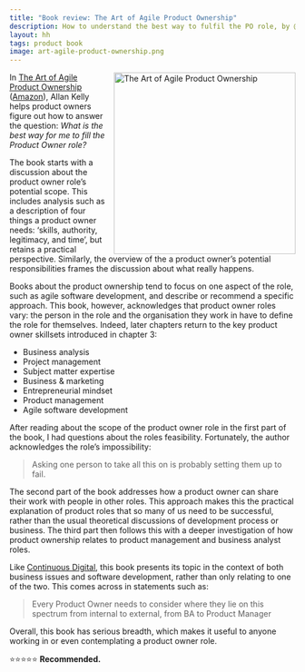 ```yaml
---
title: "Book review: The Art of Agile Product Ownership"
description: How to understand the best way to fulfil the PO role, by @allankellynet
layout: hh
tags: product book
image: art-agile-product-ownership.png
---
```


<a href="https://www.allankellyassociates.co.uk/books/"><img src="art-agile-product-ownership.png" alt="The Art of Agile Product Ownership" style="width:320px;float:right;margin-left:1em"></a>

In [The Art of Agile Product Ownership](https://www.allankellyassociates.co.uk/books/)
([Amazon](https://www.amazon.co.uk/gp/product/1484251679/ref=as_li_tl?ie=UTF8&camp=1634&creative=6738&creativeASIN=1484251679&linkCode=as2&tag=allankelly-21&linkId=a8e84ba837a52a227c3cf82b6a07bed3)), Allan Kelly helps product owners figure out how to answer the question: 
_What is the best way for me to fill the Product Owner role?_

The book starts with a discussion about the product owner role’s potential scope.
This includes analysis such as a description of four things a product owner needs:
‘skills, authority, legitimacy, and time’, but retains a practical perspective.
Similarly, the overview of the a product owner’s potential responsibilities frames the discussion about what really happens.

Books about the product ownership tend to focus on one aspect of the role, such as agile software development, and describe or recommend a specific approach.
This book, however, acknowledges that product owner roles vary:
the person in the role and the organisation they work in have to define the role for themselves.
Indeed, later chapters return to the key product owner skillsets introduced in chapter 3:

* Business analysis
* Project management
* Subject matter expertise
* Business & marketing
* Entrepreneurial mindset
* Product management
* Agile software development

After reading about the scope of the product owner role in the first part of the book, I had questions about the roles feasibility.
Fortunately, the author acknowledges the role’s impossibility:

> Asking one person to take all this on is probably setting them up to fail.

The second part of the book addresses how a product owner can share their work with people in other roles.
This approach makes this the practical explanation of product roles that so many of us need to be successful, rather than the usual theoretical discussions of development process or business.
The third part then follows this with a deeper investigation of how product ownership relates to product management and business analyst roles.

Like [Continuous Digital](continuous-digital-review), this book presents its topic in the context of both business issues and software development, rather than only relating to one of the two.
This comes across in statements such as:

> Every Product Owner needs to consider where they lie on this spectrum from internal to external, from BA to Product Manager

Overall, this book has serious breadth, which makes it useful to anyone working in or even contemplating a product owner role.

⭐️⭐️⭐️⭐️⭐️ **Recommended.**
